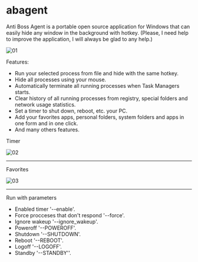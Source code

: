 # abagent
Anti Boss Agent is a portable open source application for Windows that can easily hide any window in the background with hotkey.
(Please, I need help to improve the application, I will always be glad to any help.)


![01](https://github.com/user-attachments/assets/83001369-2934-45c7-bbb9-43f7772a8fb8)




Features:
* Run your selected process from file and hide with the same hotkey.
* Hide all processes using your mouse.
* Automatically terminate all running processes when Task Managers starts.
* Clear history of all running processes from registry, special folders and network usage statistics.
* Set a timer to shut down, reboot, etc. your PC.
* Add your favorites apps, personal folders, system folders and apps in one form and in one click.
* And many others features.

Timer

![02](https://github.com/user-attachments/assets/67b92346-e7e8-442a-a964-4f33171eb69f)


------------------------------------------------------------------------------------------------------

Favorites

![03](https://github.com/user-attachments/assets/666efd31-bce9-4455-97b6-3198a5f7e0d9)


------------------------------------------------------------------------------------------------------

Run with parameters
-    Enabled timer '--enable'.
-    Force procceses that don't respond '--force'.
-    Ignore wakeup '--ignore_wakeup'.
-    Poweroff '--POWEROFF'.
-    Shutdown '--SHUTDOWN'.
-    Reboot '--REBOOT'.
-    Logoff '--LOGOFF'.
-    Standby '--STANDBY''.
